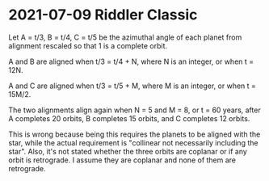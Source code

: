 2021-07-09 Riddler Classic
==========================
Let A = t/3, B = t/4, C = t/5 be the azimuthal angle of each planet from
alignment rescaled so that 1 is a complete orbit.

A and B are aligned when t/3 = t/4 + N, where N is an integer, or when
t = 12N.

A and C are aligned when t/3 = t/5 + M, where M is an integer, or when
t = 15M/2.

The two alignments align again when N = 5 and M = 8, or t = 60 years,
after A completes 20 orbits, B completes 15 orbits, and C completes 12
orbits.

This is wrong because being this requires the planets to be aligned with
the star, while the actual requirement is "collinear not necessarily
including the star".  Also, it's not stated whether the three orbits are
coplanar or if any orbit is retrograde.  I assume they are coplanar and
none of them are retrograde.
